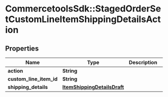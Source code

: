 # CommercetoolsSdk::StagedOrderSetCustomLineItemShippingDetailsAction

## Properties
Name | Type | Description | Notes
------------ | ------------- | ------------- | -------------
**action** | **String** |  | [optional] 
**custom_line_item_id** | **String** |  | [optional] 
**shipping_details** | [**ItemShippingDetailsDraft**](ItemShippingDetailsDraft.md) |  | [optional] 

